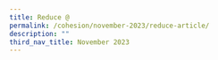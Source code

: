 ```yaml
---
title: Reduce @
permalink: /cohesion/november-2023/reduce-article/
description: ""
third_nav_title: November 2023
---
```


